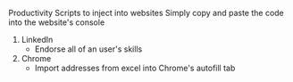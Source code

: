 Productivity Scripts to inject into websites
Simply copy and paste the code into the website's console

1. LinkedIn
    - Endorse all of an user's skills
2. Chrome
    - Import addresses from excel into Chrome's autofill tab
